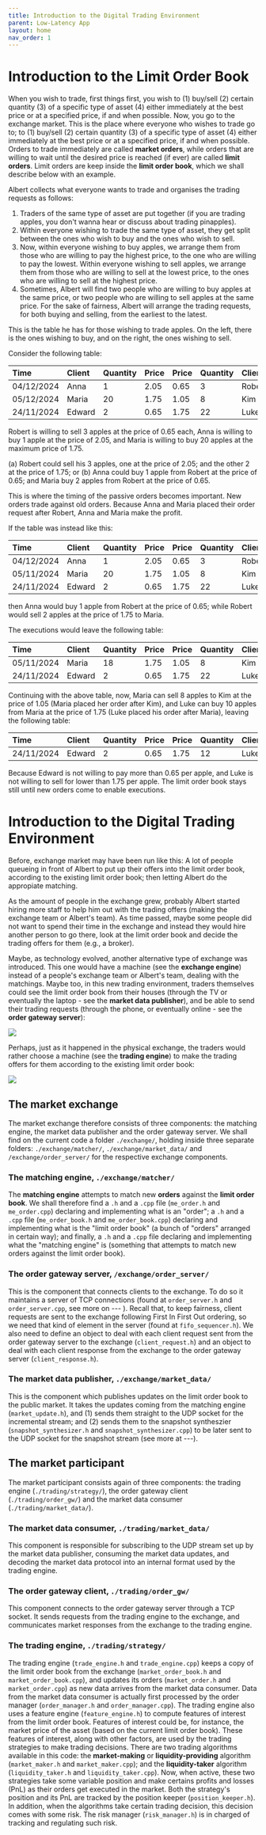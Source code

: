 ```yaml
---
title: Introduction to the Digital Trading Environment
parent: Low-Latency App
layout: home
nav_order: 1
---
```


# Introduction to the Limit Order Book
When you wish to trade, first things first, you wish to (1) buy/sell (2) certain quantity (3) of a specific type of asset (4) either immediately at the best price or at a specified price, if and when possible. Now, you go to the exchange market. This is the place where everyone who wishes to trade go to; to (1) buy/sell (2) certain quantity (3) of a specific type of asset (4) either immediately at the best price or at a specified price, if and when possible. Orders to trade immediately are called **market orders**, while orders that are willing to wait until the desired price is reached (if ever) are called **limit orders**. Limit orders are keep inside the **limit order book**, which we shall describe below with an example. 

Albert collects what everyone wants to trade and organises the trading requests as follows:
1. Traders of the same type of asset are put together (if you are trading apples, you don't wanna hear or discuss about trading pinapples).
2. Within everyone wishing to trade the same type of asset, they get split between the ones who wish to buy and the ones who wish to sell.
3. Now, within everyone wishing to buy apples, we arrange them from those who are willing to pay the highest price, to the one who are willing to pay the lowest. Within everyone wishing to sell apples, we arrange them from those who are willing to sell at the lowest price, to the ones who are willing to sell at the highest price.
4. Sometimes, Albert will find two people who are willing to buy apples at the same price, or two people who are willing to sell apples at the same price. For the sake of fairness, Albert will arrange the trading requests, for both buying and selling, from the earliest to the latest.

This is the table he has for those wishing to trade apples. On the left, there is the ones wishing to buy, and on the right, the ones wishing to sell. 

Consider the following table:  



|Time      |  Client | Quantity   | Price  | Price  | Quantity  | Client | Time     |
|:---------|:--------|:-----------|:-------|:-------|:----------|:-------|:---------|
|04/12/2024|  Anna   | 1          | 2.05   | 0.65   |  3        | Robert |22/11/2024|
|05/12/2024|  Maria  | 20         | 1.75   | 1.05   |  8        | Kim    |14/10/2024|
|24/11/2024|  Edward | 2          | 0.65   | 1.75   |  22       | Luke   |12/01/2025|


Robert is willing to sell 3 apples at the price of 0.65 each, Anna is willing to buy 1 apple at the price of 2.05, and Maria is willing to buy 20 apples at the maximum price of 1.75.

(a) Robert could sell his 3 apples, one at the price of 2.05; and the other 2 at the price of 1.75; or
(b) Anna could buy 1 apple from Robert at the price of 0.65; and Maria buy 2 apples from Robert at the price of 0.65.

This is where the timing of the passive orders becomes important. New orders trade against old orders. Because Anna and Maria placed their order request after Robert, Anna and Maria make the profit.

If the table was instead like this:


|Time      |  Client | Quantity   | Price  | Price  | Quantity  | Client | Time     |
|:---------|:--------|:-----------|:-------|:-------|:----------|:-------|:---------|
|04/12/2024|  Anna   | 1          | 2.05   | 0.65   |  3        | Robert |22/11/2024|
|05/11/2024|  Maria  | 20         | 1.75   | 1.05   |  8        | Kim    |14/10/2024|
|24/11/2024|  Edward | 2          | 0.65   | 1.75   |  22       | Luke   |12/01/2025|



then Anna would buy 1 apple from Robert at the price of 0.65; while Robert would sell 2 apples at the price of 1.75 to Maria.

The executions would leave the following table:



|Time      |  Client | Quantity   | Price  | Price  | Quantity  | Client | Time     |
|:---------|:--------|:-----------|:-------|:-------|:----------|:-------|:---------|
|05/11/2024|  Maria  | 18         | 1.75   | 1.05   |  8        | Kim    |14/10/2024|
|24/11/2024|  Edward | 2          | 0.65   | 1.75   |  22       | Luke   |12/01/2025|


Continuing with the above table, now, Maria can sell 8 apples to Kim at the price of 1.05 (Maria placed her order after Kim), and Luke can buy 10 apples from Maria at the price of 1.75 (Luke placed his order after Maria), leaving the following table:


|Time      |  Client | Quantity   | Price  | Price  | Quantity  | Client | Time     |
|:---------|:--------|:-----------|:-------|:-------|:----------|:-------|:---------|
|24/11/2024|  Edward | 2          | 0.65   | 1.75   |  12       | Luke   |12/01/2025|


Because Edward is not willing to pay more than 0.65 per apple, and Luke is not willing to sell for lower than 1.75 per apple. The limit order book stays still until new orders come to enable executions.

# Introduction to the Digital Trading Environment

Before, exchange market may have been run like this: A lot of people queueing in front of Albert to put up their offers into the limit order book, according to the existing limit order book; then letting Albert do the appropiate matching. 

As the amount of people in the exchange grew, probably Albert started hiring more staff to help him out with the trading offers (making the exchange team or Albert's team). As time passed, maybe some people did not want to spend their time in the exchange and instead they would hire another person to go there, look at the limit order book and decide the trading offers for them (e.g., a broker). 

Maybe, as technology evolved, another alternative type of exchange was introduced. This one would have a machine (see the **exchange engine**) instead of a people's exchange team or Albert's team, dealing with the matchings. Maybe too, in this new trading environment, traders themselves could see the limit order book from their houses (through the TV or eventually the laptop - see the **market data publisher**), and be able to send their trading requests (through the phone, or eventually online - see the **order gateway server**): 

![](../../../pics/low-latency-app/trading-eco-1.png)


Perhaps, just as it happened in the physical exchange, the traders would rather choose a machine (see the **trading engine**) to make the trading offers for them according to the existing limit order book:

![](../../../pics/low-latency-app/trading-eco-2.png)

## The market exchange
The market exchange therefore consists of three components: the matching engine, the market data publisher and the order gateway server. We shall find on the current code a folder `./exchange/`, holding inside three separate folders: `./exchange/matcher/`, `./exchange/market_data/` and `/exchange/order_server/` for the respective exchange components.

### The matching engine, `./exchange/matcher/`
The **matching engine** attempts to match new **orders** against the **limit order book**. We shall therefore find a `.h` and a `.cpp` file (`me_order.h` and `me_order.cpp`) declaring and implementing what is an "order"; a `.h` and a `.cpp` file (`me_order_book.h` and `me_order_book.cpp`) declaring and implementing what is the "limit order book" (a bunch of "orders" arranged in certain way); and finally, a `.h` and a `.cpp` file declaring and implementing what the "matching engine" is (something that attempts to match new orders against the limit order book).


### The order gateway server, `/exchange/order_server/`
This is the component that connects clients to the exchange. To do so it maintains a server of TCP connections (found at `order_server.h` and `order_server.cpp`, see more on --- ). Recall that, to keep fairness, client requests are sent to the exchange following First In First Out ordering, so we need that kind of element in the server (found at `fifo_sequencer.h`). We also need to define an object to deal with each client request sent from the order gateway server to the exchange (`client_request.h`) and an object to deal with each client response from the exchange to the order gateway server (`client_response.h`).

### The market data publisher, `./exchange/market_data/`
This is the component which publishes updates on the limit order book to the public market. It takes the updates coming from the matching engine (`market_update.h`), and (1) sends them straight to the UDP socket for the incremental stream; and (2) sends them to the snapshot syntheszier (`snapshot_synthesizer.h` and `snapshot_synthesizer.cpp`) to be later sent to the UDP socket for the snapshot stream (see more at ---).

## The market participant
The market participant consists again of three components: the trading engine (`./trading/strategy/`), the order gateway client (`./trading/order_gw/`) and the market data consumer (`./trading/market_data/`).

### The market data consumer, `./trading/market_data/`
This component is responsible for subscribing to the UDP stream set up by the market data publisher, consuming the market data updates, and decoding 
the market data protocol into an internal format used by the trading engine.

### The order gateway client, `./trading/order_gw/`
This component connects to the order gateway server through a TCP socket. It sends requests from the trading engine to the exchange, and communicates market responses from the exchange to the trading engine.

### The trading engine, `./trading/strategy/`
The trading engine (`trade_engine.h` and `trade_engine.cpp`) keeps a copy of the limit order book from the exchange (`market_order_book.h` and `market_order_book.cpp`), and updates its orders (`market_order.h` and `market_order.cpp`) as new data arrives from the market data consumer. Data from the market data consumer is actually first processed by the order manager (`order_manager.h` and `order_manager.cpp`). 
The trading engine also uses a feature engine (`feature_engine.h`) to compute features of interest from the limit order book. Features of interest could be, for instance, the market price of the asset (based on the current limit order book). These features of interest, along with other factors, are used by the trading strategies to make trading decisions. There are two trading algorithms available in this code: the **market-making** or **liquidity-providing** algorithm (`market_maker.h` and `market_maker.cpp`); and the **liquidity-taker** algorithm (`liquidity_taker.h` and `liquidity_taker.cpp`). Now, when active, these two strategies take some variable position and make certains profits and losses (PnL) as their orders get executed in the market. Both the strategy's position and its PnL are tracked by the position keeper (`position_keeper.h`). In addition, when the algorithms take certain trading decision, this decision comes with some risk. The risk manager (`risk_manager.h`) is in charged of tracking and regulating such risk.